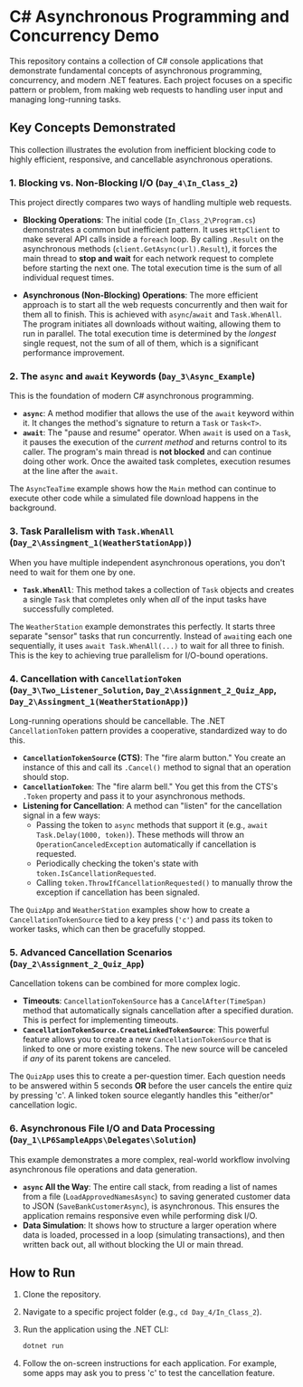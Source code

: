 # C# Asynchronous Programming and Concurrency Demo

This repository contains a collection of C# console applications that demonstrate fundamental concepts of asynchronous programming, concurrency, and modern .NET features. Each project focuses on a specific pattern or problem, from making web requests to handling user input and managing long-running tasks.

## Key Concepts Demonstrated

This collection illustrates the evolution from inefficient blocking code to highly efficient, responsive, and cancellable asynchronous operations.

### 1. Blocking vs. Non-Blocking I/O (`Day_4\In_Class_2`)

This project directly compares two ways of handling multiple web requests.

*   **Blocking Operations**: The initial code (`In_Class_2\Program.cs`) demonstrates a common but inefficient pattern. It uses `HttpClient` to make several API calls inside a `foreach` loop. By calling `.Result` on the asynchronous methods (`client.GetAsync(url).Result`), it forces the main thread to **stop and wait** for each network request to complete before starting the next one. The total execution time is the sum of all individual request times.

*   **Asynchronous (Non-Blocking) Operations**: The more efficient approach is to start all the web requests concurrently and then wait for them all to finish. This is achieved with `async`/`await` and `Task.WhenAll`. The program initiates all downloads without waiting, allowing them to run in parallel. The total execution time is determined by the *longest* single request, not the sum of all of them, which is a significant performance improvement.

### 2. The `async` and `await` Keywords (`Day_3\Async_Example`)

This is the foundation of modern C# asynchronous programming.

*   **`async`**: A method modifier that allows the use of the `await` keyword within it. It changes the method's signature to return a `Task` or `Task<T>`.
*   **`await`**: The "pause and resume" operator. When `await` is used on a `Task`, it pauses the execution of the *current method* and returns control to its caller. The program's main thread is **not blocked** and can continue doing other work. Once the awaited task completes, execution resumes at the line after the `await`.

The `AsyncTeaTime` example shows how the `Main` method can continue to execute other code while a simulated file download happens in the background.

### 3. Task Parallelism with `Task.WhenAll` (`Day_2\Assingment_1(WeatherStationApp)`)

When you have multiple independent asynchronous operations, you don't need to wait for them one by one.

*   **`Task.WhenAll`**: This method takes a collection of `Task` objects and creates a single `Task` that completes only when *all* of the input tasks have successfully completed.

The `WeatherStation` example demonstrates this perfectly. It starts three separate "sensor" tasks that run concurrently. Instead of `await`ing each one sequentially, it uses `await Task.WhenAll(...)` to wait for all three to finish. This is the key to achieving true parallelism for I/O-bound operations.

### 4. Cancellation with `CancellationToken` (`Day_3\Two_Listener_Solution`, `Day_2\Assignment_2_Quiz_App`, `Day_2\Assingment_1(WeatherStationApp)`)

Long-running operations should be cancellable. The .NET `CancellationToken` pattern provides a cooperative, standardized way to do this.

*   **`CancellationTokenSource` (CTS)**: The "fire alarm button." You create an instance of this and call its `.Cancel()` method to signal that an operation should stop.
*   **`CancellationToken`**: The "fire alarm bell." You get this from the CTS's `.Token` property and pass it to your asynchronous methods.
*   **Listening for Cancellation**: A method can "listen" for the cancellation signal in a few ways:
    *   Passing the token to `async` methods that support it (e.g., `await Task.Delay(1000, token)`). These methods will throw an `OperationCanceledException` automatically if cancellation is requested.
    *   Periodically checking the token's state with `token.IsCancellationRequested`.
    *   Calling `token.ThrowIfCancellationRequested()` to manually throw the exception if cancellation has been signaled.

The `QuizApp` and `WeatherStation` examples show how to create a `CancellationTokenSource` tied to a key press (`'c'`) and pass its token to worker tasks, which can then be gracefully stopped.

### 5. Advanced Cancellation Scenarios (`Day_2\Assignment_2_Quiz_App`)

Cancellation tokens can be combined for more complex logic.

*   **Timeouts**: `CancellationTokenSource` has a `CancelAfter(TimeSpan)` method that automatically signals cancellation after a specified duration. This is perfect for implementing timeouts.
*   **`CancellationTokenSource.CreateLinkedTokenSource`**: This powerful feature allows you to create a new `CancellationTokenSource` that is linked to one or more existing tokens. The new source will be canceled if *any* of its parent tokens are canceled.

The `QuizApp` uses this to create a per-question timer. Each question needs to be answered within 5 seconds **OR** before the user cancels the entire quiz by pressing 'c'. A linked token source elegantly handles this "either/or" cancellation logic.

### 6. Asynchronous File I/O and Data Processing (`Day_1\LP6SampleApps\Delegates\Solution`)

This example demonstrates a more complex, real-world workflow involving asynchronous file operations and data generation.

*   **`async` All the Way**: The entire call stack, from reading a list of names from a file (`LoadApprovedNamesAsync`) to saving generated customer data to JSON (`SaveBankCustomerAsync`), is asynchronous. This ensures the application remains responsive even while performing disk I/O.
*   **Data Simulation**: It shows how to structure a larger operation where data is loaded, processed in a loop (simulating transactions), and then written back out, all without blocking the UI or main thread.

## How to Run

1.  Clone the repository.
2.  Navigate to a specific project folder (e.g., `cd Day_4/In_Class_2`).
3.  Run the application using the .NET CLI:

    ```bash
    dotnet run
    ```

4.  Follow the on-screen instructions for each application. For example, some apps may ask you to press 'c' to test the cancellation feature.